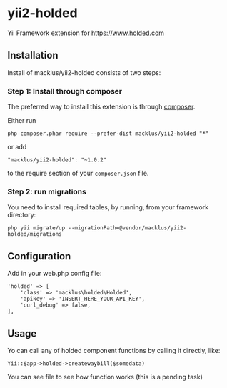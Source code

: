 # yii2-holded

Yii Framework extension for https://www.holded.com

## Installation

Install of macklus/yii2-holded consists of two steps:

### Step 1: Install through composer

The preferred way to install this extension is through [composer](http://getcomposer.org/download/).

Either run

```
php composer.phar require --prefer-dist macklus/yii2-holded "*"
```

or add

```
"macklus/yii2-holded": "~1.0.2"
```

to the require section of your `composer.json` file.

### Step 2: run migrations

You need to install required tables, by running, from your framework directory:

```
php yii migrate/up --migrationPath=@vendor/macklus/yii2-holded/migrations
```

## Configuration

Add in your web.php config file:

```
'holded' => [
    'class' => 'macklus\holded\Holded',
    'apikey' => 'INSERT_HERE_YOUR_API_KEY',
    'curl_debug' => false,
],
```

## Usage

Yo can call any of holded component functions by calling it directly, like:

```
Yii::$app->holded->createwaybill($somedata)
```

You can see file to see how function works (this is a pending task)
